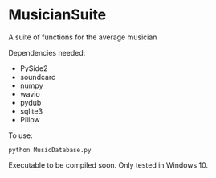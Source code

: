 # MusicianSuite
A suite of functions for the average musician

Dependencies needed:

- PySide2
- soundcard
- numpy
- wavio
- pydub
- sqlite3
- Pillow

To use:
```
python MusicDatabase.py
```
Executable to be compiled soon. Only tested in Windows 10.
